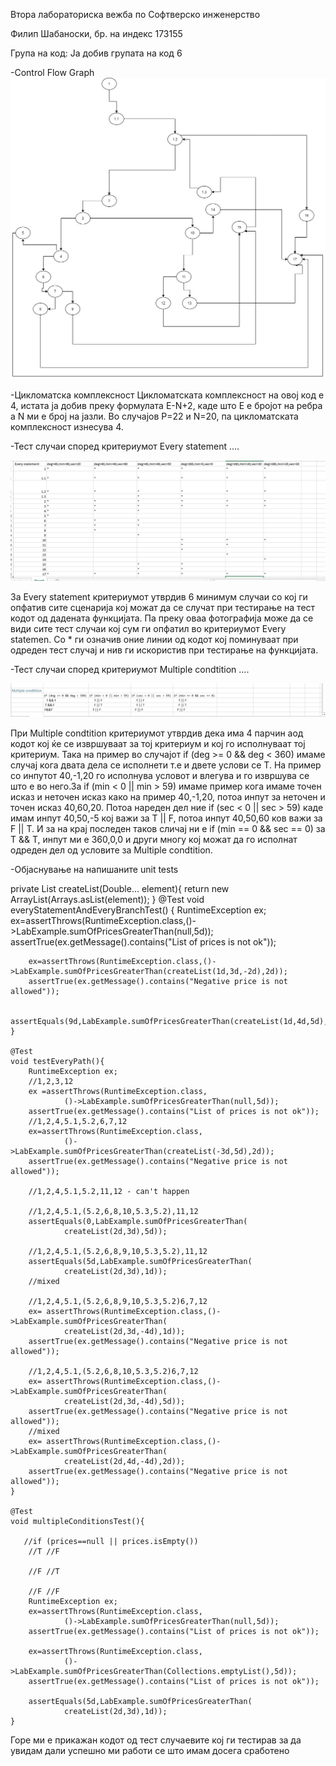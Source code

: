 Втора лабораториска вежба по Софтверско инженерство

Филип Шабаноски, бр. на индекс 173155

Група на код: Ја добив групата на код 6

-Control Flow Graph
![](/image/cfg.jpg)

-Цикломатска комплексност Цикломатската комплексност на овој код е 4, истата ја добив преку формулата E-N+2, каде што Е е бројот на ребра а N ми е број на јазли. Во случајoв P=22 и N=20, па цикломатската комплексност изнесува 4.

-Тест случаи според критериумот Every statement ....

![](/kriteria/pic1.png)

За Every statement критериумот утврдив 6 минимум случаи со кој ги опфатив сите сценарија кој можат да се случат при тестирање на тест кодот од дадената функцијата. Па преку оваа фотографија може да се види сите тест случаи кој сум ги опфатил во критериумот Every statemen.
Со * ги означив оние линии од кодот кој поминуваат при одреден тест случај и нив ги искористив при тестирање на функцијата.

-Тест случаи според критериумот Multiple condtition ....

![](/kriteria/pic2.png)

При Multiple condtition критериумот утврдив дека има 4 парчин аод кодот кој ќе се извршуваат за тој критериум и кој го исполнуваат тој критериум. Така на пример во случајот if (deg >= 0 && deg < 360) имаме случај кога двата дела се исполнети т.е и двете услови се T.
На пример со инпутот 40,-1,20 го исполнува условот и влегува и го извршува се што е во него.За if (min < 0 || min > 59) имаме пример кога имаме точен исказ и неточен исказ како на пример 40,-1,20, потоа инпут за неточен и точен исказ 40,60,20.
Потоа нареден дел ние if (sec < 0 || sec > 59) каде имам инпут 40,50,-5 кој важи за T || F, потоа инпут 40,50,60 ков важи за F || T.
И за на крај последен таков сличај ни е if (min == 0 && sec == 0) за T && T, инпут ми е 360,0,0 и други многу кој можат да го исполнат одреден дел од условите за Multiple condtition. 

-Објаснување на напишаните unit tests 

 private List<Double> createList(Double... element){
        return new ArrayList<Double>(Arrays.asList(element));
    }
    @Test
    void everyStatementAndEveryBranchTest() {
        RuntimeException ex;
        ex=assertThrows(RuntimeException.class,()->LabExample.sumOfPricesGreaterThan(null,5d));
        assertTrue(ex.getMessage().contains("List of prices is not ok"));

        ex=assertThrows(RuntimeException.class,()->LabExample.sumOfPricesGreaterThan(createList(1d,3d,-2d),2d));
        assertTrue(ex.getMessage().contains("Negative price is not allowed"));

        assertEquals(9d,LabExample.sumOfPricesGreaterThan(createList(1d,4d,5d),2d));
    }

    @Test
    void testEveryPath(){
        RuntimeException ex;
        //1,2,3,12
        ex =assertThrows(RuntimeException.class,
                ()->LabExample.sumOfPricesGreaterThan(null,5d));
        assertTrue(ex.getMessage().contains("List of prices is not ok"));
        //1,2,4,5.1,5.2,6,7,12
        ex=assertThrows(RuntimeException.class,
                ()->LabExample.sumOfPricesGreaterThan(createList(-3d,5d),2d));
        assertTrue(ex.getMessage().contains("Negative price is not allowed"));

        //1,2,4,5.1,5.2,11,12 - can't happen

        //1,2,4,5.1,(5.2,6,8,10,5.3,5.2),11,12
        assertEquals(0,LabExample.sumOfPricesGreaterThan(
                createList(2d,3d),5d));

        //1,2,4,5.1,(5.2,6,8,9,10,5.3,5.2),11,12
        assertEquals(5d,LabExample.sumOfPricesGreaterThan(
                createList(2d,3d),1d));
        //mixed

        //1,2,4,5.1,(5.2,6,8,9,10,5.3,5.2)6,7,12
        ex= assertThrows(RuntimeException.class,()->LabExample.sumOfPricesGreaterThan(
                createList(2d,3d,-4d),1d));
        assertTrue(ex.getMessage().contains("Negative price is not allowed"));

        //1,2,4,5.1,(5.2,6,8,10,5.3,5.2)6,7,12
        ex= assertThrows(RuntimeException.class,()->LabExample.sumOfPricesGreaterThan(
                createList(2d,3d,-4d),5d));
        assertTrue(ex.getMessage().contains("Negative price is not allowed"));
        //mixed
        ex= assertThrows(RuntimeException.class,()->LabExample.sumOfPricesGreaterThan(
                createList(2d,4d,-4d),2d));
        assertTrue(ex.getMessage().contains("Negative price is not allowed"));
    }

    @Test
    void multipleConditionsTest(){

       //if (prices==null || prices.isEmpty())
        //T //F

        //F //T

        //F //F
        RuntimeException ex;
        ex=assertThrows(RuntimeException.class,
                ()->LabExample.sumOfPricesGreaterThan(null,5d));
        assertTrue(ex.getMessage().contains("List of prices is not ok"));

        ex=assertThrows(RuntimeException.class,
                ()->LabExample.sumOfPricesGreaterThan(Collections.emptyList(),5d));
        assertTrue(ex.getMessage().contains("List of prices is not ok"));

        assertEquals(5d,LabExample.sumOfPricesGreaterThan(
                createList(2d,3d),1d));
    }
Горе ми е прикажан кодот од тест случаевите кој ги тестирав за да увидам дали успешно ми работи се што имам досега сработено
